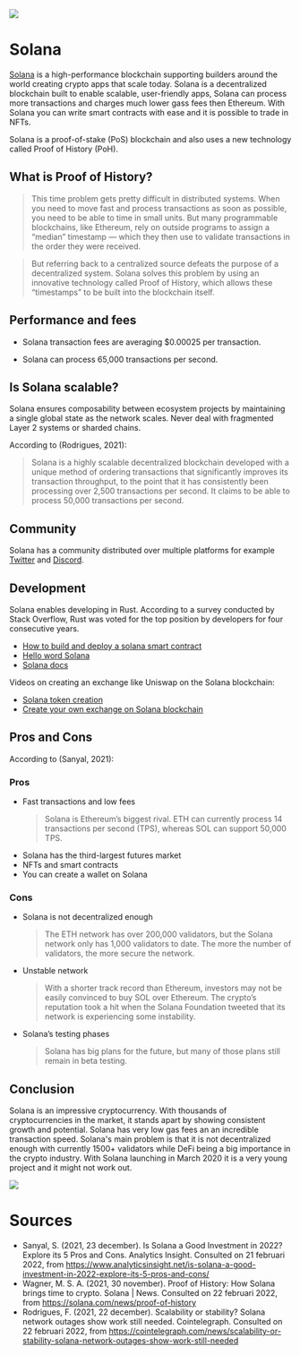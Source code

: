 <img src="https://allesovercrypto.nl/sites/default/files/2021-10/image-zijn-beste-ido-platforms-solana_0.jpg" />

# Solana
[Solana](https://solana.com/) is a high-performance blockchain supporting builders around the world creating crypto apps that scale today. Solana is a decentralized blockchain built to enable scalable, user-friendly apps, Solana can process more transactions and charges much lower gass fees then Ethereum. With Solana you can write smart contracts with  ease and it is possible to trade in NFTs. 

Solana is a proof-of-stake (PoS) blockchain and also uses a new technology called Proof of History (PoH).

## What is Proof of History?
> This time problem gets pretty difficult in distributed systems. When you need to move fast and process transactions as soon as possible, you need to be able to time in small units. But many programmable blockchains, like Ethereum, rely on outside programs to assign a “median” timestamp — which they then use to validate transactions in the order they were received.

> But referring back to a centralized source defeats the purpose of a decentralized system. Solana solves this problem by using an innovative technology called Proof of History, which allows these “timestamps” to be built into the blockchain itself.

## Performance and fees
- Solana transaction fees are averaging $0.00025 per transaction.

- Solana can process 65,000 transactions per second.

## Is Solana scalable?
Solana ensures composability between ecosystem projects by maintaining a single global state as the network scales. Never deal with fragmented Layer 2 systems or sharded chains.

According to (Rodrigues, 2021):
> Solana is a highly scalable decentralized blockchain developed with a unique method of ordering transactions that significantly improves its transaction throughput, to the point that it has consistently been processing over 2,500 transactions per second. It claims to be able to process 50,000 transactions per second.

## Community
Solana has a community distributed over multiple platforms for example [Twitter](https://twitter.com/solana) and [Discord](https://discord.com/invite/pquxPsq).

## Development
Solana enables developing in Rust.
According to a survey conducted by Stack Overflow, Rust was voted for the top position by developers for four consecutive years. 

* [How to build and deploy a solana smart contract](https://blog.chain.link/how-to-build-and-deploy-a-solana-smart-contract/)
* [Hello word Solana](https://github.com/solana-labs/example-helloworld)
* [Solana docs](https://docs.solana.com/)

Videos on creating an exchange like Uniswap on the Solana blockchain:
* [Solana token creation](https://www.youtube.com/watch?v=lzCNn6OFJGk)
* [Create your own exchange on Solana blockchain](https://www.youtube.com/watch?v=Wx_TIwZJMC8)

## Pros and Cons
According to (Sanyal, 2021):
### Pros
* Fast transactions and low fees
   > Solana is Ethereum’s biggest rival. ETH can currently process 14 transactions per second (TPS), whereas SOL can support 50,000 TPS.
* Solana has the third-largest futures market
* NFTs and smart contracts
* You can create a wallet on Solana
 
### Cons
* Solana is not decentralized enough
   > The ETH network has over 200,000 validators, but the Solana network only has 1,000 validators to date. The more the number of validators, the more secure the network.
* Unstable network
   > With a shorter track record than Ethereum, investors may not be easily convinced to buy SOL over Ethereum. The crypto’s reputation took a hit when the Solana Foundation tweeted that its network is experiencing some instability.
* Solana’s testing phases
   > Solana has big plans for the future, but many of those plans still remain in beta testing. 

## Conclusion
Solana is an impressive cryptocurrency. With thousands of cryptocurrencies in the market, it stands apart by showing consistent growth and potential. Solana has very low gas fees an an incredible transaction speed. Solana's main problem is that it is not decentralized enough with currently 1500+ validators while DeFi being a big importance in the crypto industry. With Solana launching in March 2020 it is a very young project and it might not work out.

<img src="https://c.tenor.com/NLHYdGDUr0AAAAAC/solana-sol.gif" />

# Sources
* Sanyal, S. (2021, 23 december). Is Solana a Good Investment in 2022? Explore its 5 Pros and Cons. Analytics Insight. Consulted on 21 februari 2022, from https://www.analyticsinsight.net/is-solana-a-good-investment-in-2022-explore-its-5-pros-and-cons/
* Wagner, M. S. A. (2021, 30 november). Proof of History: How Solana brings time to crypto. Solana | News. Consulted on 22 februari 2022, from https://solana.com/news/proof-of-history
* Rodrigues, F. (2021, 22 december). Scalability or stability? Solana network outages show work still needed. Cointelegraph. Consulted on 22 februari 2022, from https://cointelegraph.com/news/scalability-or-stability-solana-network-outages-show-work-still-needed
